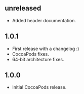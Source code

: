 ## unreleased

* Added header documentation.

## 1.0.1

* First release with a changelog :)
* CocoaPods fixes.
* 64-bit architecture fixes.

## 1.0.0

* Initial CocoaPods release.
